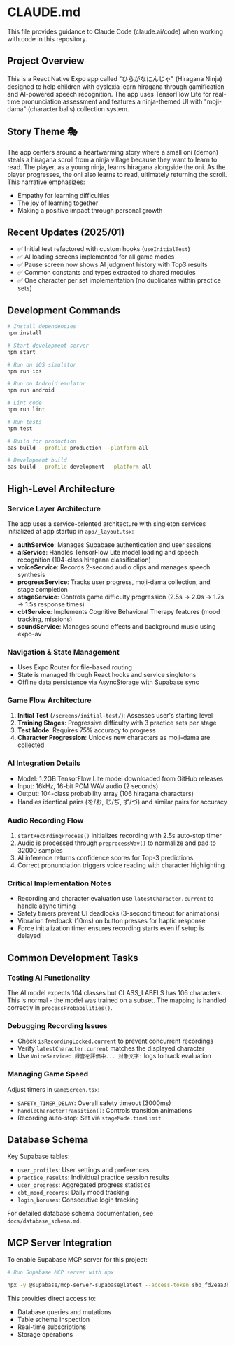 # CLAUDE.md

This file provides guidance to Claude Code (claude.ai/code) when working with code in this repository.

## Project Overview

This is a React Native Expo app called "ひらがなにんじゃ" (Hiragana Ninja) designed to help children with dyslexia learn hiragana through gamification and AI-powered speech recognition. The app uses TensorFlow Lite for real-time pronunciation assessment and features a ninja-themed UI with "moji-dama" (character balls) collection system.

## Story Theme 🎭

The app centers around a heartwarming story where a small oni (demon) steals a hiragana scroll from a ninja village because they want to learn to read. The player, as a young ninja, learns hiragana alongside the oni. As the player progresses, the oni also learns to read, ultimately returning the scroll. This narrative emphasizes:

- Empathy for learning difficulties
- The joy of learning together
- Making a positive impact through personal growth

## Recent Updates (2025/01)

- ✅ Initial test refactored with custom hooks (`useInitialTest`)
- ✅ AI loading screens implemented for all game modes
- ✅ Pause screen now shows AI judgment history with Top3 results
- ✅ Common constants and types extracted to shared modules
- ✅ One character per set implementation (no duplicates within practice sets)

## Development Commands

```bash
# Install dependencies
npm install

# Start development server
npm start

# Run on iOS simulator
npm run ios

# Run on Android emulator
npm run android

# Lint code
npm run lint

# Run tests
npm test

# Build for production
eas build --profile production --platform all

# Development build
eas build --profile development --platform all
```

## High-Level Architecture

### Service Layer Architecture

The app uses a service-oriented architecture with singleton services initialized at app startup in `app/_layout.tsx`:

- **authService**: Manages Supabase authentication and user sessions
- **aiService**: Handles TensorFlow Lite model loading and speech recognition (104-class hiragana classification)
- **voiceService**: Records 2-second audio clips and manages speech synthesis
- **progressService**: Tracks user progress, moji-dama collection, and stage completion
- **stageService**: Controls game difficulty progression (2.5s → 2.0s → 1.7s → 1.5s response times)
- **cbtService**: Implements Cognitive Behavioral Therapy features (mood tracking, missions)
- **soundService**: Manages sound effects and background music using expo-av

### Navigation & State Management

- Uses Expo Router for file-based routing
- State is managed through React hooks and service singletons
- Offline data persistence via AsyncStorage with Supabase sync

### Game Flow Architecture

1. **Initial Test** (`/screens/initial-test/`): Assesses user's starting level
2. **Training Stages**: Progressive difficulty with 3 practice sets per stage
3. **Test Mode**: Requires 75% accuracy to progress
4. **Character Progression**: Unlocks new characters as moji-dama are collected

### AI Integration Details

- Model: 1.2GB TensorFlow Lite model downloaded from GitHub releases
- Input: 16kHz, 16-bit PCM WAV audio (2 seconds)
- Output: 104-class probability array (106 hiragana characters)
- Handles identical pairs (を/お, じ/ぢ, ず/づ) and similar pairs for accuracy

### Audio Recording Flow

1. `startRecordingProcess()` initializes recording with 2.5s auto-stop timer
2. Audio is processed through `preprocessWav()` to normalize and pad to 32000 samples
3. AI inference returns confidence scores for Top-3 predictions
4. Correct pronunciation triggers voice reading with character highlighting

### Critical Implementation Notes

- Recording and character evaluation use `latestCharacter.current` to handle async timing
- Safety timers prevent UI deadlocks (3-second timeout for animations)
- Vibration feedback (10ms) on button presses for haptic response
- Force initialization timer ensures recording starts even if setup is delayed

## Common Development Tasks

### Testing AI Functionality

The AI model expects 104 classes but CLASS_LABELS has 106 characters. This is normal - the model was trained on a subset. The mapping is handled correctly in `processProbabilities()`.

### Debugging Recording Issues

- Check `isRecordingLocked.current` to prevent concurrent recordings
- Verify `latestCharacter.current` matches the displayed character
- Use `VoiceService: 録音を評価中... 対象文字:` logs to track evaluation

### Managing Game Speed

Adjust timers in `GameScreen.tsx`:

- `SAFETY_TIMER_DELAY`: Overall safety timeout (3000ms)
- `handleCharacterTransition()`: Controls transition animations
- Recording auto-stop: Set via `stageMode.timeLimit`

## Database Schema

Key Supabase tables:

- `user_profiles`: User settings and preferences
- `practice_results`: Individual practice session results
- `user_progress`: Aggregated progress statistics
- `cbt_mood_records`: Daily mood tracking
- `login_bonuses`: Consecutive login tracking

For detailed database schema documentation, see `docs/database_schema.md`.

## MCP Server Integration

To enable Supabase MCP server for this project:

```bash
# Run Supabase MCP server with npx

npx -y @supabase/mcp-server-supabase@latest --access-token sbp_fd2eaa3b17a2f247a0a73b719b8894c19c1a78a7
```

This provides direct access to:

- Database queries and mutations
- Table schema inspection
- Real-time subscriptions
- Storage operations
